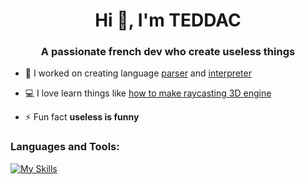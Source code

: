 <h1 align="center">Hi 👋, I'm TEDDAC</h1>
<h3 align="center">A passionate french dev who create useless things</h3>

- 🔭 I worked on creating language [parser](https://github.com/TEDDAC/Basic-Recursive-Descent-Parser) and [interpreter](https://github.com/TEDDAC/Java-Calculator)

- 💻 I love learn things like [how to make raycasting 3D engine](https://github.com/TEDDAC/js-raycasting)

- ⚡ Fun fact **useless is funny**

<p align="left">
</p>

<h3 align="left">Languages and Tools:</h3>

[![My Skills](https://skillicons.dev/icons?perline=13&i=androidstudio,bash,c,cpp,cs,css,html,docker,dotnet,git,kotlin,java,javascript,typescript,nodejs,php,jenkins,gitlab,linux,grafana,mongodb,mysql,angular,react,vuejs,spring)](https://skillicons.dev)
